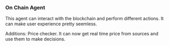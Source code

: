 ### On Chain Agent

This agent can interact with the blockchain and perform different actions. It can make user experience pretty seemless.

Additions:
Price checker. It can now get real time price from sources and use them to make decisions.